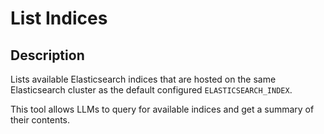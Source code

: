 # List Indices

## Description

Lists available Elasticsearch indices that are hosted on the same Elasticsearch cluster as the default configured `ELASTICSEARCH_INDEX`.

This tool allows LLMs to query for available indices and get a summary of their contents.
